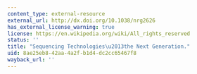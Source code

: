 ```yaml
---
content_type: external-resource
external_url: http://dx.doi.org/10.1038/nrg2626
has_external_license_warning: true
license: https://en.wikipedia.org/wiki/All_rights_reserved
status: ''
title: "Sequencing Technologies\u2013the Next Generation."
uid: 8ae25eb8-42aa-4a2f-b1d4-dc2cc65467f8
wayback_url: ''
---
```

